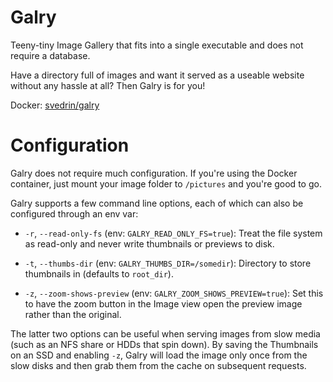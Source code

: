 # Galry

Teeny-tiny Image Gallery that fits into a single executable and does not require a database.

Have a directory full of images and want it served as a useable website without any hassle at all? Then Galry is for you!

Docker: [svedrin/galry](https://hub.docker.com/r/svedrin/galry)

# Configuration

Galry does not require much configuration. If you're using the Docker container, just mount your image folder to `/pictures` and you're good to go.

Galry supports a few command line options, each of which can also be configured through an env var:

* `-r`, `--read-only-fs` (env: `GALRY_READ_ONLY_FS=true`): Treat the file system as read-only and never write thumbnails or previews to disk.

* `-t`, `--thumbs-dir` (env: `GALRY_THUMBS_DIR=/somedir`): Directory to store thumbnails in (defaults to `root_dir`).

* `-z`, `--zoom-shows-preview` (env: `GALRY_ZOOM_SHOWS_PREVIEW=true`): Set this to have the zoom button in the Image view open the preview image rather than the original.

The latter two options can be useful when serving images from slow media (such as an NFS share or HDDs that spin down). By saving the Thumbnails on an SSD and enabling `-z`, Galry will load the image only once from the slow disks and then grab them from the cache on subsequent requests.  
